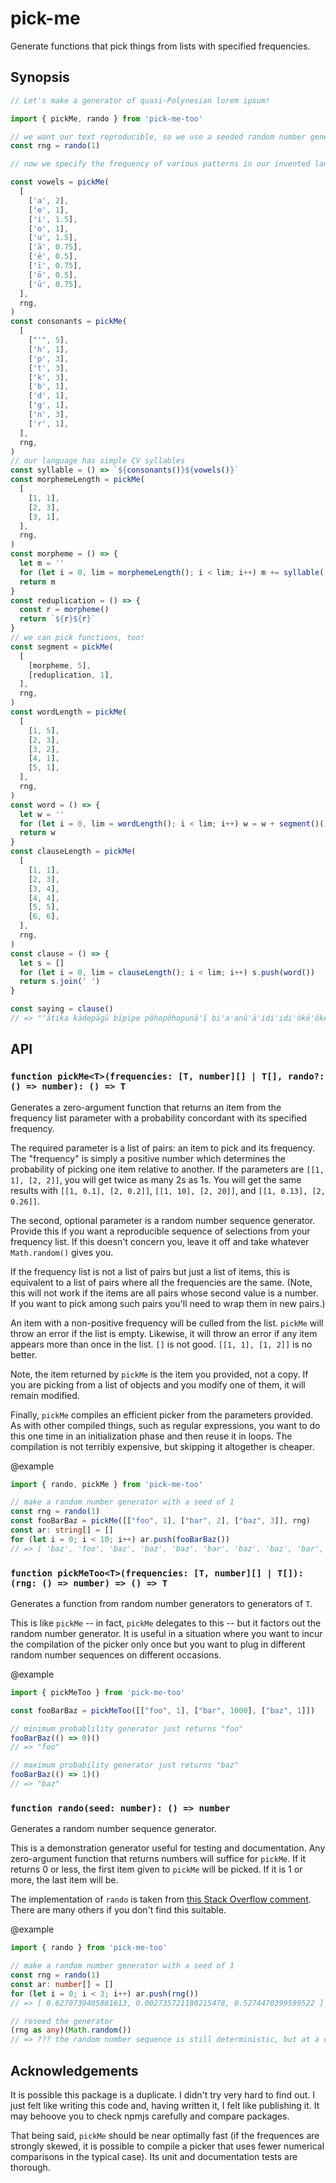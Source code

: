 # pick-me
Generate functions that pick things from lists with specified frequencies.

## Synopsis

```ts
// Let's make a generator of quasi-Polynesian lorem ipsum!

import { pickMe, rando } from 'pick-me-too'

// we want our text reproducible, so we use a seeded random number generator
const rng = rando(1)

// now we specify the frequency of various patterns in our invented language

const vowels = pickMe(
  [
    ['a', 2],
    ['e', 1],
    ['i', 1.5],
    ['o', 1],
    ['u', 1.5],
    ['ā', 0.75],
    ['ē', 0.5],
    ['ī', 0.75],
    ['ō', 0.5],
    ['ū', 0.75],
  ],
  rng,
)
const consonants = pickMe(
  [
    ["'", 5],
    ['h', 1],
    ['p', 3],
    ['t', 3],
    ['k', 3],
    ['b', 1],
    ['d', 1],
    ['g', 1],
    ['n', 3],
    ['r', 1],
  ],
  rng,
)
// our language has simple CV syllables
const syllable = () => `${consonants()}${vowels()}`
const morphemeLength = pickMe(
  [
    [1, 1],
    [2, 3],
    [3, 1],
  ],
  rng,
)
const morpheme = () => {
  let m = ''
  for (let i = 0, lim = morphemeLength(); i < lim; i++) m += syllable()
  return m
}
const reduplication = () => {
  const r = morpheme()
  return `${r}${r}`
}
// we can pick functions, too!
const segment = pickMe(
  [
    [morpheme, 5],
    [reduplication, 1],
  ],
  rng,
)
const wordLength = pickMe(
  [
    [1, 5],
    [2, 3],
    [3, 2],
    [4, 1],
    [5, 1],
  ],
  rng,
)
const word = () => {
  let w = ''
  for (let i = 0, lim = wordLength(); i < lim; i++) w = w + segment()()
  return w
}
const clauseLength = pickMe(
  [
    [1, 1],
    [2, 3],
    [3, 4],
    [4, 4],
    [5, 5],
    [6, 6],
  ],
  rng,
)
const clause = () => {
  let s = []
  for (let i = 0, lim = clauseLength(); i < lim; i++) s.push(word())
  return s.join(' ')
}

const saying = clause()
// => "'ātika kādepāgū bīpīpe pōhopōhopunā'ī bi'a'anū'ā'idi'idi'ōkē'ōkēpetē"
```

## API

### `function pickMe<T>(frequencies: [T, number][] | T[], rando?: () => number): () => T`

Generates a zero-argument function that returns an item from the frequency list
parameter with a probability concordant with its specified frequency.

The required parameter is a list of pairs: an item to pick and its frequency. The "frequency"
is simply a positive number which determines the probability of picking one item relative to another.
If the parameters are `[[1, 1], [2, 2]]`, you will get twice as many 2s as 1s. You will get the same
results with `[[1, 0.1], [2, 0.2]]`, `[[1, 10], [2, 20]]`, and `[[1, 0.13], [2, 0.26]]`.

The second, optional parameter is a random number sequence generator. Provide this if you want a reproducible
sequence of selections from your frequency list. If this doesn't concern you, leave it off and take
whatever `Math.random()` gives you.

If the frequency list is not a list of pairs but just a list of items, this is equivalent to a list of
pairs where all the frequencies are the same. (Note, this will not work if the items are all pairs whose
second value is a number. If you want to pick among such pairs you'll need to wrap them in new pairs.)

An item with
a non-positive frequency will be culled from the list. `pickMe` will throw an error if the list is empty.
Likewise, it will throw an error if any item appears more than once in the list. `[]` is
not good. `[[1, 1], [1, 2]]` is no better.

Note, the item returned by `pickMe` is the item you provided, not a copy. If you are picking from a list of
objects and you modify one of them, it will remain modified.

Finally, `pickMe` compiles an efficient picker from the parameters provided. As with other compiled things, such
as regular expressions, you want to do this one time in an initialization phase and then reuse it in loops.
The compilation is not terribly expensive, but skipping it altogether is cheaper.

@example
```ts
import { rando, pickMe } from 'pick-me-too'

// make a random number generator with a seed of 1
const rng = rando(1)
const fooBarBaz = pickMe([["foo", 1], ["bar", 2], ["baz", 3]], rng)
const ar: string[] = []
for (let i = 0; i < 10; i++) ar.push(fooBarBaz())
// => [ 'baz', 'foo', 'baz', 'baz', 'baz', 'bar', 'baz', 'baz', 'bar', 'baz' ]
```

### `function pickMeToo<T>(frequencies: [T, number][] | T[]): (rng: () => number) => () => T`

Generates a function from random number generators to generators of `T`.

This is like `pickMe` -- in fact, `pickMe` delegates to this -- but it factors out the random
number generator. It is useful in a situation where you want to incur the compilation of the
picker only once but you want to plug in different random number sequences on different
occasions.

@example
```ts
import { pickMeToo } from 'pick-me-too'

const fooBarBaz = pickMeToo([["foo", 1], ["bar", 1000], ["baz", 1]])

// minimum probablility generator just returns "foo"
fooBarBaz(() => 0)()
// => "foo"

// maximum probability generator just returns "baz"
fooBarBaz(() => 1)()
// => "baz"
```

### `function rando(seed: number): () => number`

Generates a random number sequence generator.

This is a demonstration generator useful for testing and documentation. Any zero-argument function that returns
numbers will suffice for `pickMe`. If it returns 0 or less, the first item
given to `pickMe` will be picked. If it is 1 or more, the last item will be.

The implementation of `rando` is taken from [this Stack Overflow comment](https://stackoverflow.com/a/47593316/15060051).
There are many others if you don't find this suitable.

@example
```ts
import { rando } from 'pick-me-too'

// make a random number generator with a seed of 1
const rng = rando(1)
const ar: number[] = []
for (let i = 0; i < 3; i++) ar.push(rng())
// => [ 0.6270739405881613, 0.002735721180215478, 0.5274470399599522 ]

// reseed the generator
(rng as any)(Math.random())
// => ??? the random number sequence is still deterministic, but at a completely different place
```

## Acknowledgements

It is possible this package is a duplicate. I didn't try very hard to find out. I just felt like writing
this code and, having written it, I felt like publishing it. It may behoove you to check npmjs carefully
and compare packages.

That being said, `pickMe` should be near optimally fast (if the frequences are strongly skewed, it is
possible to compile a picker that uses fewer numerical comparisons in the typical case). Its unit and
documentation tests are thorough.
